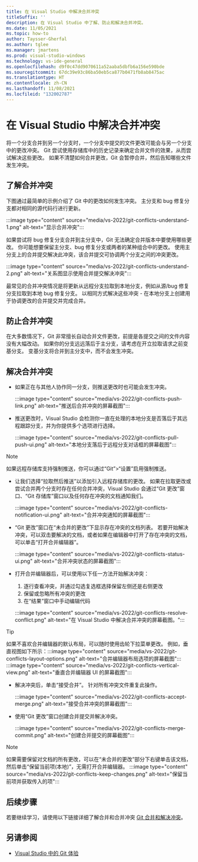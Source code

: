 ```yaml
---
title: 在 Visual Studio 中解决合并冲突
titleSuffix: ''
description: 在 Visual Studio 中了解、防止和解决合并冲突。
ms.date: 11/05/2021
ms.topic: how-to
author: Taysser-Gherfal
ms.author: tglee
ms.manager: jmartens
ms.prod: visual-studio-windows
ms.technology: vs-ide-general
ms.openlocfilehash: d9f0c47dd9070611a52aaba5dbfb6a156e590bde
ms.sourcegitcommit: 67dc39e93c86ba50eb5ca877b0471fb8ab8475ac
ms.translationtype: HT
ms.contentlocale: zh-CN
ms.lasthandoff: 11/08/2021
ms.locfileid: "132002787"
---
```

# <a name="resolve-merge-conflicts-in-visual-studio"></a>在 Visual Studio 中解决合并冲突

将一个分支合并到另一个分支时，一个分支中提交的文件更改可能会与另一个分支中的更改冲突。 Git 尝试使用存储库中的历史记录来确定合并文件的效果，从而尝试解决这些更改。 如果不清楚如何合并更改，Git 会暂停合并，然后告知哪些文件发生冲突。

## <a name="understand-merge-conflicts"></a>了解合并冲突

下图通过最简单的示例介绍了 Git 中的更改如何发生冲突。 主分支和 bug 修复分支都对相同的源代码行进行更新。

:::image type="content" source="media/vs-2022/git-conflicts-understand-1.png" alt-text="显示合并冲突":::

如果尝试将 bug 修复分支合并到主分支中，Git 无法确定合并版本中要使用哪些更改。 你可能想要保留主分支、bug 修复分支或两者的某种组合中的更改。 使用主分支上的合并提交解决此冲突，该合并提交可协调两个分支之间的冲突更改。

:::image type="content" source="media/vs-2022/git-conflicts-understand-2.png" alt-text="关系图显示使用合并提交解决冲突":::

最常见的合并冲突情况是将更新从远程分支拉取到本地分支，例如从源/bug 修复分支拉取到本地 bug 修复分支。 以相同方式解决这些冲突 - 在本地分支上创建用于协调更改的合并提交并完成合并。

## <a name="prevent-merge-conflicts"></a>防止合并冲突

在大多数情况下，Git 非常擅长自动合并文件更改，前提是各提交之间的文件内容没有大幅改动。 如果你的分支远远落后于主分支，请考虑在开立拉取请求之前变基分支。 变基分支将合并到主分支中，而不会发生冲突。

## <a name="resolve-merge-conflicts"></a>解决合并冲突

- 如果正在与其他人协作同一分支，则推送更改时也可能会发生冲突。

    :::image type="content" source="media/vs-2022/git-conflicts-push-link.png" alt-text="推送后合并冲突的屏幕截图":::

- 推送更改时，Visual Studio 会检测你一直在处理的本地分支是否落后于其远程跟踪分支，并为你提供多个选项进行选择。

    :::image type="content" source="media/vs-2022/git-conflicts-pull-push-ui.png" alt-text="本地分支落后于远程分支对话框的屏幕截图":::

> [!NOTE]
> 如果远程存储库支持强制推送，你可以通过“Git”>“设置”启用强制推送。

- 让我们选择“拉取然后推送”以添加引入远程存储库的更改。 如果在拉取更改或尝试合并两个分支时存在任何合并冲突，Visual Studio 会通过“Git 更改”窗口、“Git 存储库”窗口以及任何存在冲突的文档通知我们。

    :::image type="content" source="media/vs-2022/git-conflicts-notification-ui.png" alt-text="合并冲突通知的屏幕截图":::

- “Git 更改”窗口在“未合并的更改”下显示存在冲突的文档列表。 若要开始解决冲突，可以双击要解决的文档，或者如果在编辑器中打开了存在冲突的文档，可以单击“打开合并编辑器”。

    :::image type="content" source="media/vs-2022/git-conflicts-status-ui.png" alt-text="合并冲突状态的屏幕截图":::

- 打开合并编辑器后，可以使用以下任一方法开始解决冲突：
    1. 逐行查看冲突，并通过勾选复选框选择保留左侧还是右侧更改
    1. 保留或忽略所有冲突的更改
    1. 在“结果”窗口中手动编辑代码

    :::image type="content" source="media/vs-2022/git-conflicts-resolve-conflict.png" alt-text="在 Visual Studio 中解决合并冲突的屏幕截图。":::

> [!TIP]
> 如果不喜欢合并编辑器的默认布局，可以随时使用齿轮下拉菜单更改。 例如，垂直视图如下所示：:::image type="content" source="media/vs-2022/git-conflicts-layout-options.png" alt-text="合并编辑器布局选项的屏幕截图":::
> :::image type="content" source="media/vs-2022/git-conflicts-vertical-view.png" alt-text="垂直合并编辑器 UI 的屏幕截图":::

- 解决冲突后，单击“接受合并”。 针对所有冲突文件重复此操作。

    :::image type="content" source="media/vs-2022/git-conflicts-accept-merge.png" alt-text="接受合并冲突的屏幕截图":::

- 使用“Git 更改”窗口创建合并提交并解决冲突。

    :::image type="content" source="media/vs-2022/git-conflicts-merge-commit.png" alt-text="创建合并提交的屏幕截图":::

> [!NOTE]
> 如果需要保留对文档的所有更改，可以在“未合并的更改”部分下右键单击该文档，然后单击“保留当前项(本地)”，无需打开合并编辑器。
> :::image type="content" source="media/vs-2022/git-conflicts-keep-changes.png" alt-text="保留当前项并获取传入的项":::

## <a name="next-steps"></a>后续步骤

若要继续学习，请使用以下链接详细了解合并和合并冲突 [Git 合并和解决冲突](https://git-scm.com/docs/git-merge)。

## <a name="see-also"></a>另请参阅

- [Visual Studio 中的 Git 体验](../ide/git-with-visual-studio.md)